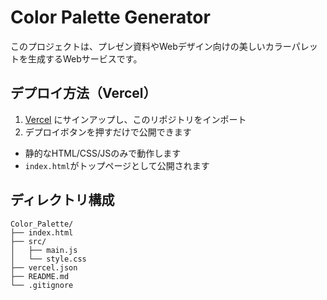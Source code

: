 # Color Palette Generator

このプロジェクトは、プレゼン資料やWebデザイン向けの美しいカラーパレットを生成するWebサービスです。

## デプロイ方法（Vercel）

1. [Vercel](https://vercel.com/) にサインアップし、このリポジトリをインポート
2. デプロイボタンを押すだけで公開できます

- 静的なHTML/CSS/JSのみで動作します
- `index.html`がトップページとして公開されます

## ディレクトリ構成

```
Color_Palette/
├── index.html
├── src/
│   ├── main.js
│   └── style.css
├── vercel.json
├── README.md
└── .gitignore
```
